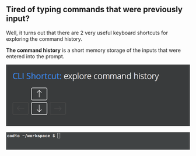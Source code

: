 ## Tired of typing commands that were previously input?

Well, it turns out that there are 2 very useful keyboard shortcuts for exploring the command history.

__The command history__ is a short memory storage of the inputs that were entered into the prompt. 

![command-history-shortcut](.guides/img/shortcut-cmd-history.png)

![command-history-shortcut](.guides/img/shortcut-cmd-history.gif)